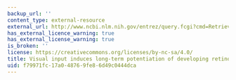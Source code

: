 ```yaml
---
backup_url: ''
content_type: external-resource
external_url: http://www.ncbi.nlm.nih.gov/entrez/query.fcgi?cmd=Retrieve&db=PubMed&dopt=Citation&list_uids=10862704
has_external_licence_warning: true
has_external_license_warning: true
is_broken: ''
license: https://creativecommons.org/licenses/by-nc-sa/4.0/
title: Visual input induces long-term potentiation of developing retinotectal synapses
uid: f79971fc-17a0-4876-9fe8-6d49c0444dca
---
```

